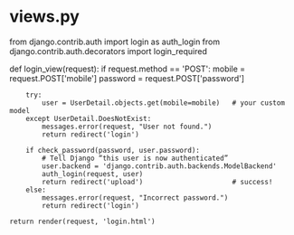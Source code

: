 # views.py
from django.contrib.auth import login as auth_login
from django.contrib.auth.decorators import login_required

def login_view(request):
    if request.method == 'POST':
        mobile   = request.POST['mobile']
        password = request.POST['password']

        try:
            user = UserDetail.objects.get(mobile=mobile)   # your custom model
        except UserDetail.DoesNotExist:
            messages.error(request, "User not found.")
            return redirect('login')

        if check_password(password, user.password):
            # Tell Django “this user is now authenticated”
            user.backend = 'django.contrib.auth.backends.ModelBackend'
            auth_login(request, user)
            return redirect('upload')                      # success!
        else:
            messages.error(request, "Incorrect password.")
            return redirect('login')

    return render(request, 'login.html')